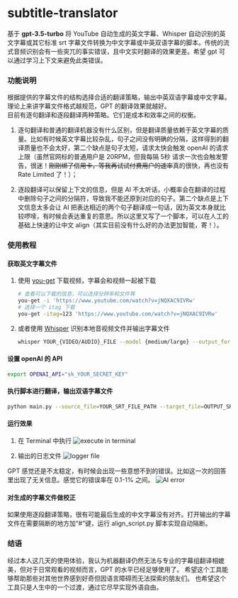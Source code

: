 # subtitle-translator
基于 **gpt-3.5-turbo** 将 YouTube 自动生成的英文字幕、Whisper 自动识别的英文字幕或其它标准 srt 字幕文件转换为中文字幕或中英双语字幕的脚本。传统的流式音频识别会有一些突兀的事实错误，且中文实时翻译的效果更差。希望 gpt 可以通过学习上下文来避免此类错误。

### 功能说明
根据提供的字幕文件的结构选择合适的翻译策略，输出中英双语字幕或中文字幕。理论上来讲字幕文件格式越规范，GPT 的翻译效果就越好。\
目前有逐句翻译和逐段翻译两种策略。它们是成本和效率之间的权衡。
1. 逐句翻译和普通的翻译机器没有什么区别，但是翻译质量依赖于英文字幕的质量。比如有时候英文字幕比较杂乱，句子之间没有明确的分隔，这样得到的翻译质量也不会太好，第二个缺点是句子太短，请求太快会触发 openAI 的请求上限（虽然官网标的普通用户是 20RPM，但我每隔 5秒 请求一次也会触发警告，很迷！~~刚刚绑了信用卡，等我再试试付费用户的速率~~真的很快，再也没有 Rate Limited 了！）；

2. 逐段翻译可以保留上下文的信息，但是 AI 不太听话，小概率会在翻译的过程中删除句子之间的分隔符，导致我不能还原到对应的句子。第二个缺点是上下文信息太多会让 AI 把表达相近的两个句子翻译成一句话，因为英文本身就比较啰嗦，有时候会表达重复的意思。所以这里又写了一个脚本，可以在人工的基础上快速的让中文 align（其实目前没有什么好的办法更加智能，寄！）。

### 使用教程
#### 获取英文字幕文件
1. 使用 [you-get](https://github.com/soimort/you-get) 下载视频，字幕会和视频一起被下载
    ```bash
    # 查看可以下载的信息，可以选择分辨率和文件等
    you-get -i 'https://www.youtube.com/watch?v=jNQXAC9IVRw'
    # 选择一个 itag 下载
    you-get -itag=123 'https://www.youtube.com/watch?v=jNQXAC9IVRw'
    ```
2. 或者使用 [Whisper](https://github.com/openai/whisper) 识别本地音视频文件并输出字幕文件
    ```bash
    whisper YOUR_{VIDEO/AUDIO}_FILE --model {medium/large} --output_format srt
    ```
#### 设置 openAI 的 API
```bash
export OPENAI_API="sk_YOUR_SECRET_KEY"
```
#### 执行脚本进行翻译，输出双语字幕文件
```bash
python main.py --source_file=YOUR_SRT_FILE_PATH --target_file=OUTPUT_SRT_FILE_PATH
```
#### 运行效果
1. 在 Terminal 中执行
![execute in terminal](static/running_screenshot1.png)
   
2. 输出的日志文件
![logger file](static/running_screenshot2.png)
   
GPT 感觉还是不太稳定，有时候会出现一些意想不到的错误。比如这一次的回答里出现了无关信息。感觉它的错误率在 0.1-1% 之间。
![AI error](static/running_error1.png)
#### 对生成的字幕文件做校正
如果使用逐段翻译策略，很有可能最后生成的中文字幕没有对齐。打开输出的字幕文件在需要隔断的地方加“#”键，运行 align_script.py 脚本实现自动隔断。

### 结语
经过本人这几天的使用体验，我认为机器翻译仍然无法与专业的字幕组翻译相媲美，但对于日常观看的视频而言，GPT 的水平已经足够使用了。
希望这个工具能够帮助那些对其他世界感到好奇但因语言障碍而无法探索的朋友们。
也希望这个工具只是人生中的一个过渡，通过它尽早实现外语自由。